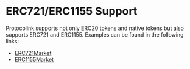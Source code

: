 # ERC721/ERC1155 Support

Protocolink supports not only ERC20 tokens and native tokens but also supports ERC721 and ERC1155. Examples can be found in the following links:

* [ERC721Market](https://github.com/dinngo/protocolink-contract/blob/master/test/integration/ERC721Market.t.sol)
* [ERC1155Market](https://github.com/dinngo/protocolink-contract/blob/master/test/integration/ERC1155Market.t.sol)
